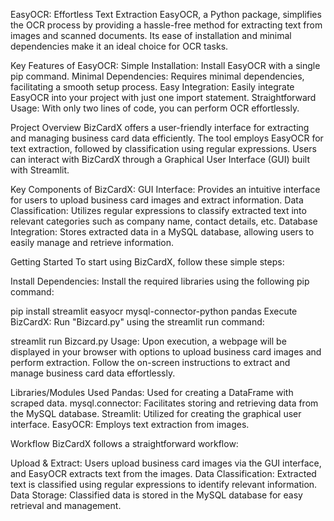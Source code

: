 EasyOCR: Effortless Text Extraction
EasyOCR, a Python package, simplifies the OCR process by providing a hassle-free method for extracting text from images and scanned documents. Its ease of installation and minimal dependencies make it an ideal choice for OCR tasks.

Key Features of EasyOCR:
Simple Installation: Install EasyOCR with a single pip command.
Minimal Dependencies: Requires minimal dependencies, facilitating a smooth setup process.
Easy Integration: Easily integrate EasyOCR into your project with just one import statement.
Straightforward Usage: With only two lines of code, you can perform OCR effortlessly.

Project Overview
BizCardX offers a user-friendly interface for extracting and managing business card data efficiently. The tool employs EasyOCR for text extraction, followed by classification using regular expressions. Users can interact with BizCardX through a Graphical User Interface (GUI) built with Streamlit.

Key Components of BizCardX:
GUI Interface: Provides an intuitive interface for users to upload business card images and extract information.
Data Classification: Utilizes regular expressions to classify extracted text into relevant categories such as company name, contact details, etc.
Database Integration: Stores extracted data in a MySQL database, allowing users to easily manage and retrieve information.

Getting Started
To start using BizCardX, follow these simple steps:

Install Dependencies: Install the required libraries using the following pip command:

pip install streamlit easyocr mysql-connector-python pandas 
Execute BizCardX: Run "Bizcard.py" using the streamlit run command:

streamlit run Bizcard.py
Usage: Upon execution, a webpage will be displayed in your browser with options to upload business card images and perform extraction. Follow the on-screen instructions to extract and manage business card data effortlessly.

Libraries/Modules Used
Pandas: Used for creating a DataFrame with scraped data.
mysql.connector: Facilitates storing and retrieving data from the MySQL database.
Streamlit: Utilized for creating the graphical user interface.
EasyOCR: Employs text extraction from images.

Workflow
BizCardX follows a straightforward workflow:

Upload & Extract: Users upload business card images via the GUI interface, and EasyOCR extracts text from the images.
Data Classification: Extracted text is classified using regular expressions to identify relevant information.
Data Storage: Classified data is stored in the MySQL database for easy retrieval and management.
